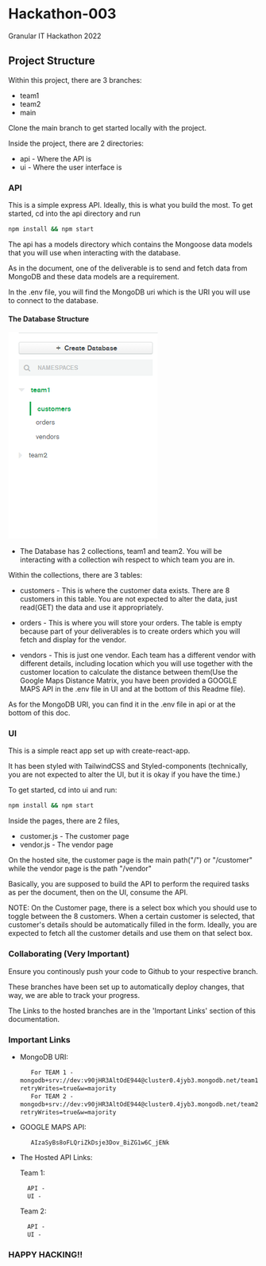 # Hackathon-003
Granular IT Hackathon 2022

## Project Structure
Within this project, there are 3 branches:
* team1
* team2 
* main

Clone the main branch to get started locally with the project.

Inside the project, there are 2 directories:
* api - Where the API is
* ui - Where the user interface is

### API
This is a simple express API. Ideally, this is what you build the most.
To get started, cd into the api directory and run
```bash
npm install && npm start
```

The api has a models directory which contains the Mongoose data models that you will use when interacting with the database.

As in the document, one of the deliverable is to send and fetch data from MongoDB and these data models are a requirement.

In the .env file, you will find the MongoDB uri which is the URI you will use to connect to the database.

#### The Database Structure

![Optional Text](./ui/src/screenshots/db-structure.png)

* The Database has 2 collections, team1 and team2. You will be interacting with a collection wih respect to which team you are in.

Within the collections, there are 3 tables:
* customers - This is where the customer data exists. There are 8 customers in this table. You are not expected to alter the data, just read(GET) the data and use it appropriately.

* orders - This is where you will store your orders. The table is empty because part of your deliverables is to create orders which you will fetch and display for the vendor.

* vendors - This is just one vendor. Each team has a different vendor with different details, including location which you will use together with the customer location to calculate the distance between them(Use the Google Maps Distance Matrix, you have been provided a GOOGLE MAPS API in the .env file in UI and at the bottom of this Readme file). 

As for the MongoDB URI, you can find it in the .env file in api or at the bottom of this doc.



### UI
This is a simple react app set up with create-react-app. 

It has been styled with TailwindCSS and Styled-components (technically, you are not expected to alter the UI, but it is okay if you have the time.)

To get started, cd into ui and run:
```bash
npm install && npm start
```

Inside the pages, there are 2 files, 
* customer.js - The customer page
* vendor.js - The vendor page

On the hosted site, the customer page is the main path("/") or "/customer" while the vendor page is the path "/vendor"

Basically, you are supposed to build the API to perform the required tasks as per the document, then on the UI, consume the API.

NOTE: On the Customer page, there is a select box which you should use to toggle between the 8 customers. When a certain customer is selected, that customer's details should be automatically filled in the form.
Ideally, you are expected to fetch all the customer details and use them on that select box.


### Collaborating (Very Important)

Ensure you continously push your code to Github to your respective branch. 

These branches have been set up to automatically deploy changes, that way, we are able to track your progress. 

The Links to the hosted branches are in the 'Important Links' section of this documentation.

### Important Links
* MongoDB URI: 

         For TEAM 1 - mongodb+srv://dev:v90jHR3AltOdE944@cluster0.4jyb3.mongodb.net/team1?retryWrites=true&w=majority
         For TEAM 2 - mongodb+srv://dev:v90jHR3AltOdE944@cluster0.4jyb3.mongodb.net/team2?retryWrites=true&w=majority

* GOOGLE MAPS API:

         AIzaSyBs8oFLQriZkDsje3Dov_BiZG1w6C_jENk

* The Hosted API Links:

    Team 1:

        API - 
        UI - 

    Team 2:

        API - 
        UI - 




### HAPPY HACKING!!







